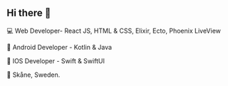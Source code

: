 ## Hi there 👋

💻 Web Developer- React JS, HTML & CSS, Elixir, Ecto, Phoenix LiveView

📱 Android Developer - Kotlin & Java

📱 IOS Developer - Swift & SwiftUI

🏡 Skåne, Sweden.
<!--
**philipAson/philipAson** is a ✨ _special_ ✨ repository because its `README.md` (this file) appears on your GitHub profile.

Here are some ideas to get you started:

- 🔭 I’m currently working on ...
- 🌱 I’m currently learning ...
- 👯 I’m looking to collaborate on ...
- 🤔 I’m looking for help with ...
- 💬 Ask me about ...
- 📫 How to reach me: ...
- 😄 Pronouns: ...
- ⚡ Fun fact: ...
-->
